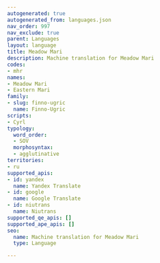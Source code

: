 ```yaml
---
autogenerated: true
autogenerated_from: languages.json
nav_order: 997
nav_exclude: true
parent: Languages
layout: language
title: Meadow Mari
description: Machine translation for Meadow Mari
codes:
- mhr
names:
- Meadow Mari
- Eastern Mari
family:
- slug: finno-ugric
  name: Finno-Ugric
scripts:
- Cyrl
typology:
  word_order:
  - SOV
  morphosyntax:
  - agglutinative
territories:
- ru
supported_apis:
- id: yandex
  name: Yandex Translate
- id: google
  name: Google Translate
- id: niutrans
  name: Niutrans
supported_qe_apis: []
supported_ape_apis: []
seo:
  name: Machine translation for Meadow Mari
  type: Language

---
```



